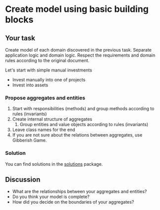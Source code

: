 # Create model using basic building blocks

## Your task
Create model of each domain discovered in the previous task. Separate application logic and domain logic. Respect the requirements and domain rules according to the original document.

Let's start with simple manual investments
- Invest manually into one of projects
- Invest into assets

### Propose aggregates and entities
1. Start with responsibilities (methods) and group methods according to rules (invariants)
2. Create internal structure of aggregates
   1. Group entities and value objects according to rules (invariants)
3. Leave class names for the end
4. If you are not sure about the relations between aggregates, use Gibberish Game.

### Solution
You can find solutions in the [solutions](..%2F..%2Fsrc%2Fmain%2Fjava%2Fpl%2Fwojtyna%2Ftrainings%2Frecipes%2Fcrowdsorcery%2Fsolutions) package.

## Discussion
- What are the relationships between your aggregates and entities?
- Do you think your model is complete?
- How did you decide on the boundaries of your aggregates?
